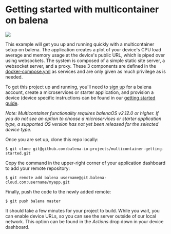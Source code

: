 # Getting started with multicontainer on balena
[![](https://balena.io/deploy.svg)](https://dashboard.balena-cloud.com/deploy?repoUrl=https://github.com/arsiesis/multicontainer-getting-started)

This example will get you up and running quickly with a multicontainer setup on balena. The application creates a plot of your device's CPU load average and memory usage at the device's public URL, which is piped over using websockets. The system is composed of a simple static site server, a websocket server, and a proxy. These 3 components are defined in the [docker-compose.yml](docker-compose.yml) as services and are only given as much privilege as is needed.

To get this project up and running, you'll need to [sign up](https://dashboard.balena-cloud.com/signup) for a balena account, create a microservices or starter application, and provision a device (device specific instructions can be found in our [getting started guide](https://balena.io/docs/getting-started).

*Note: Multicontainer functionality requires balenaOS v2.12.0 or higher. If you do not see an option to choose a microservices or starter application type, a supported OS version has not yet been released for the selected device type.*

Once you are set up, clone this repo locally:
```
$ git clone git@github.com:balena-io-projects/multicontainer-getting-started.git
```
Copy the command in the upper-right corner of your application dashboard to add your remote repository:
```
$ git remote add balena username@git.balena-cloud.com:username/myapp.git
```
Finally, push the code to the newly added remote:
```
$ git push balena master
```
It should take a few minutes for your project to build. While you wait, you can enable device URLs, so you can see the server outside of our local network. This option can be found in the *Actions* drop down in your device dashboard.
